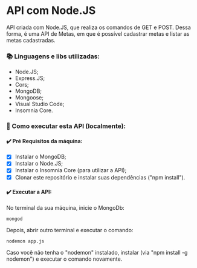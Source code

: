 # API com Node.JS

API criada com Node.JS, que realiza os comandos de GET e POST.
Dessa forma, é uma API de Metas, em que é possível cadastrar metas e listar as metas cadastradas.

### :books: Linguagens e libs utilizadas: 

- Node.JS;
- Express.JS;
- Cors;
- MongoDB;
- Mongoose;
- Visual Studio Code;
- Insomnia Core.


### :pushpin: Como executar esta API (localmente):

#### :heavy_check_mark: Pré Requisitos da máquina:

- [x] Instalar o MongoDB;
- [x] Instalar o Node.JS; 
- [x] Instalar o Insomnia Core (para utilizar a API);
- [x] Clonar este repositório e instalar suas dependências ("npm install").

#### :heavy_check_mark: Executar a API:


No terminal da sua máquina, inicie o MongoDb:

```
mongod
```

Depois, abrir outro terminal e executar o comando:

```
nodemon app.js
```

Caso você não tenha o "nodemon" instalado, instalar (via "npm install -g nodemon") e executar o comando novamente.


